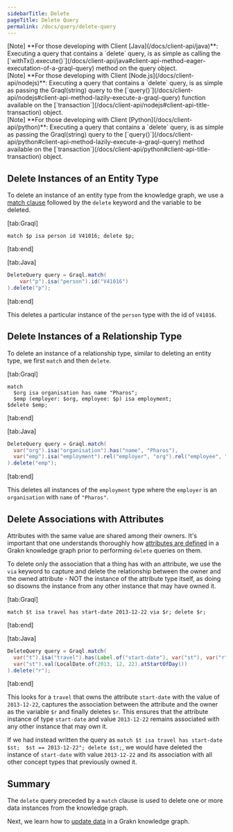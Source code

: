 ```yaml
---
sidebarTitle: Delete
pageTitle: Delete Query
permalink: /docs/query/delete-query
---
```


<div class = "note">
[Note]
**For those developing with Client [Java](/docs/client-api/java)**: Executing a query that contains a `delete` query, is as simple as calling the [`withTx().execute()`](/docs/client-api/java#client-api-method-eager-executation-of-a-graql-query) method on the query object.
</div>

<div class = "note">
[Note]
**For those developing with Client [Node.js](/docs/client-api/nodejs)**: Executing a query that contains a `delete` query, is as simple as passing the Graql(string) query to the [`query()`](/docs/client-api/nodejs#client-api-method-lazily-execute-a-graql-query) function available on the [`transaction`](/docs/client-api/nodejs#client-api-title-transaction) object.
</div>

<div class = "note">
[Note]
**For those developing with Client [Python](/docs/client-api/python)**: Executing a query that contains a `delete` query, is as simple as passing the Graql(string) query to the [`query()`](/docs/client-api/python#client-api-method-lazily-execute-a-graql-query) method available on the [`transaction`](/docs/client-api/python#client-api-title-transaction) object.
</div>

## Delete Instances of an Entity Type
To delete an instance of an entity type from the knowledge graph, we use a [match clause](/docs/query/match-clause) followed by the `delete` keyword and the variable to be deleted.

<div class="tabs dark">

[tab:Graql]
```graql
match $p isa person id V41016; delete $p;
```
[tab:end]

[tab:Java]
```java
DeleteQuery query = Graql.match(
    var("p").isa("person").id("V41016")
).delete("p");
```
[tab:end]
</div>

This deletes a particular instance of the `person` type with the id of `V41016`.

## Delete Instances of a Relationship Type
To delete an instance of a relationship type, similar to deleting an entity type, we first `match` and then `delete`.

<div class="tabs dark">

[tab:Graql]
```graql
match
  $org isa organisation has name "Pharos";
  $emp (employer: $org, employee: $p) isa employment;
$delete $emp;
```
[tab:end]

[tab:Java]
```java
DeleteQuery query = Graql.match(
  var("org").isa("organisation").has("name", "Pharos"),
  var("emp").isa("employment").rel("employer", "org").rel("employee", "p")
).delete("emp");
```
[tab:end]
</div>

This deletes all instances of the `employment` type where the `employer` is an `organisation` with `name` of `"Pharos"`.

## Delete Associations with Attributes
Attributes with the same value are shared among their owners. It's important that one understands thoroughly how [attributes are defined](/docs/schema/concepts#define-an-attribute) in a Grakn knowledge graph prior to performing `delete` queries on them.

To delete only the association that a thing has with an attribute, we use the `via` keyword to capture and delete the relationship between the owner and the owned attribute - NOT the instance of the attribute type itself, as doing so disowns the instance from any other instance that may have owned it.

<div class="tabs dark">

[tab:Graql]
```graql
match $t isa travel has start-date 2013-12-22 via $r; delete $r;
```
[tab:end]

[tab:Java]
```java
DeleteQuery query = Graql.match(
  var("t").isa("travel").has(Label.of("start-date"), var("st"), var("r")),
  var("st").val(LocalDate.of(2013, 12, 22).atStartOfDay())
).delete("r");
```
[tab:end]
</div>

This looks for a `travel` that owns the attribute `start-date` with the value of `2013-12-22`, captures the association between the attribute and the owner as the variable `$r` and finally deletes `$r`. This ensures that the attribute instance of type `start-date` and value `2013-12-22` remains associated with any other instance that may own it.

If we had instead written the query as `match $t isa travel has start-date $st;  $st == 2013-12-22"; delete $st;`, we would have deleted the instance of `start-date` with value `2013-12-22` and its association with all other concept types that previously owned it.

## Summary
The `delete` query preceded by a `match` clause is used to delete one or more data instances from the knowledge graph.

Next, we learn how to [update data](/docs/query/updating-data) in a Grakn knowledge graph.